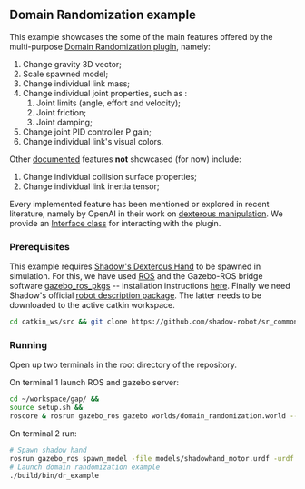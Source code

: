 ## Domain Randomization example

This example showcases the some of the main features offered by the multi-purpose [Domain Randomization plugin], namely:

1. Change gravity 3D vector;
1. Scale spawned model;
1. Change individual link mass;
1. Change individual joint properties, such as :
    1. Joint limits (angle, effort and velocity);
    1. Joint friction;
    1. Joint damping;
1. Change joint PID controller P gain;
1. Change individual link's visual colors.

Other [documented] features **not** showcased (for now) include:

1. Change individual collision surface properties;
1. Change individual link inertia tensor;

Every implemented feature has been mentioned or explored in recent literature, namely by OpenAI in their work on [dexterous manipulation].
We provide an [Interface class] for interacting with the plugin. 

### Prerequisites

This example requires [Shadow's Dexterous Hand] to be spawned in simulation.
For this, we have used [ROS] and the Gazebo-ROS bridge software [gazebo_ros_pkgs] -- installation instructions [here].
Finally we need Shadow's official [robot description package].
The latter needs to be downloaded to the active catkin workspace.

```bash
cd catkin_ws/src && git clone https://github.com/shadow-robot/sr_common.git
```

### Running

Open up two terminals in the root directory of the repository.

On terminal 1 launch ROS and gazebo server:
```bash
cd ~/workspace/gap/ &&
source setup.sh &&
roscore & rosrun gazebo_ros gazebo worlds/domain_randomization.world --verbose
```

On terminal 2 run:
```bash
# Spawn shadow hand
rosrun gazebo_ros spawn_model -file models/shadowhand_motor.urdf -urdf -model shadowhand
# Launch domain randomization example
./build/bin/dr_example
```

<!-- Links -->

[Domain Randomization plugin]: /../../plugins/domain_randomization
[documented]: http://web.tecnico.ulisboa.pt/joao.borrego/gap/classDRInterface.html
[Interface class]: /../../utils
[Shadow's Dexterous Hand]: https://www.shadowrobot.com/products/dexterous-hand/
[ROS]: http://www.ros.org/
[gazebo_ros_pkgs]: http://wiki.ros.org/gazebo_ros_pkgs
[here]: http://gazebosim.org/tutorials?tut=ros_installing
[robot description package]: https://github.com/shadow-robot/sr_common
[dexterous manipulation]: https://blog.openai.com/learning-dexterity/
